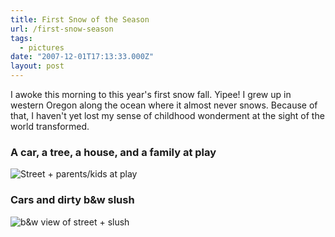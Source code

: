 ```yaml
---
title: First Snow of the Season
url: /first-snow-season
tags:
  - pictures
date: "2007-12-01T17:13:33.000Z"
layout: post
---
```


I awoke this morning to this year's first snow fall. Yipee! I grew up in western Oregon along the ocean where it almost never snows. Because of that, I haven't yet lost my sense of childhood wonderment at the sight of the world transformed.  

### A car, a tree, a house, and a family at play  
![Street + parents/kids at play](http://kyle.mathews2000.com/blog/wp-content/uploads/2007/12/low_shot_of_trees_and_kids_parents_at_play_web.jpg)  

### Cars and dirty b&w slush  
![b&w view of street + slush](http://kyle.mathews2000.com/blog/wp-content/uploads/2007/12/looking_down_the_street_bw_web.jpg)